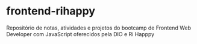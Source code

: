 # frontend-rihappy
Repositório de notas, atividades e projetos do bootcamp de Frontend Web Developer com JavaScript oferecidos pela DIO e Ri Happpy
